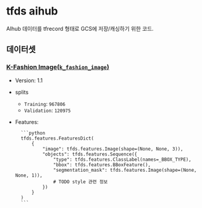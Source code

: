# tfds aihub

AIhub 데이터를 tfrecord 형태로 GCS에 저장/캐싱하기 위한 코드.

## 데이터셋

### [K-Fashion Image(`k_fashion_image`)](https://aihub.or.kr/aidata/7988/download)

* Version: 1.1
* splits
    * `Training`: `967806`
    * `Validation`: `120975`
* Features:

        ```python
        tfds.features.FeaturesDict(
            {
                "image": tfds.features.Image(shape=(None, None, 3)),
                "objects": tfds.features.Sequence({
                    "type": tfds.features.ClassLabel(names=_BBOX_TYPE),
                    "bbox": tfds.features.BBoxFeature(),
                    "segmentation_mask": tfds.features.Image(shape=(None, None, 1)),
                    # TODO style 관련 정보
                })
            }
        )
        ```
